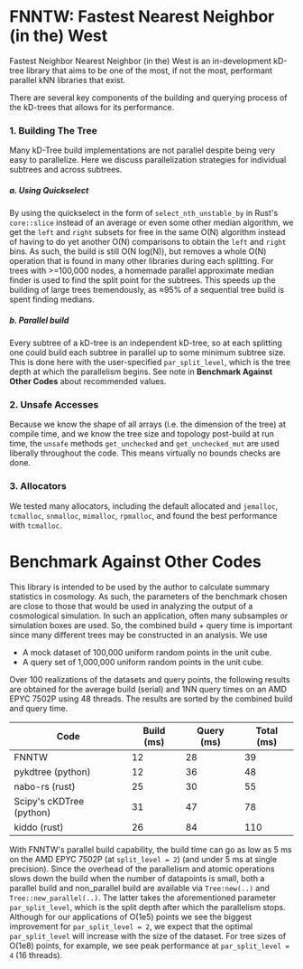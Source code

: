 # FNNTW: Fastest Nearest Neighbor (in the) West

Fastest Neighbor Nearest Neighbor (in the) West is an in-development kD-tree library that aims to be one of the most, if not the most, performant parallel kNN libraries that exist.

There are several key components of the building and querying process of the kD-trees that allows for its performance.

### 1. Building The Tree
Many kD-Tree build implementations are not parallel despite being very easy to parallelize. Here we discuss parallelization strategies for individual subtrees and across subtrees.

##### a. Using Quickselect
By using the quickselect in the form of `select_nth_unstable_by` in Rust's `core::slice` instead of an average or even some other median algorithm, we get the `left` and `right` subsets for free in the same O(N) algorithm instead of having to do yet another O(N) comparisons to obtain the `left` and `right` bins. As such, the build is still O(N log(N)), but removes a whole O(N) operation that is found in many other libraries during each splitting. For trees with >=100,000 nodes, a homemade parallel approximate median finder is used to find the split point for the subtrees. This speeds up the building of large trees tremendously, as ≈95% of a sequential tree build is spent finding medians.

##### b. Parallel build
Every subtree of a kD-tree is an independent kD-tree, so at each splitting one could build each subtree in parallel up to some minimum subtree size. This is done here with the user-specified `par_split_level`, which is the tree depth at which the parallelism begins. See note in **Benchmark Against Other Codes** about recommended values. 


### 2. Unsafe Accesses
Because we know the shape of all arrays (i.e. the dimension of the tree) at compile time, and we know the tree size and topology post-build at run time, the `unsafe` methods `get_unchecked` and `get_unchecked_mut` are used liberally throughout the code. This means virtually no bounds checks are done.


### 3. Allocators
We tested many allocators, including the default allocated and `jemalloc`, `tcmalloc`, `snmalloc`, `mimalloc`, `rpmalloc`, and found the best performance with `tcmalloc`. 

# Benchmark Against Other Codes
This library is intended to be used by the author to calculate summary statistics in cosmology. As such, the parameters of the benchmark chosen are close to those that would be used in analyzing the output of a cosmological simulation. In such an application, often many subsamples or simulation boxes are used. So, the combined build + query time is important since many different trees may be constructed in an analysis. We use 
 - A mock dataset of 100,000 uniform random points in the unit cube.
 - A query set of 1,000,000 uniform random points in the unit cube.

Over 100 realizations of the datasets and query points, the following results are obtained for the average build (serial) and 1NN query times on an AMD EPYC 7502P using 48 threads. The results are sorted by the combined build and query time.

|  Code | Build (ms)| Query (ms) | Total (ms) |
|---|---|---|---|
| FNNTW | 12 | 28 | 39 |
| pykdtree (python)| 12 | 36 | 48  |
| nabo-rs (rust)| 25 | 30  | 55 |
| Scipy's cKDTree (python) | 31 | 47 | 78 |
| kiddo (rust)| 26 | 84 | 110 |

With FNNTW's parallel build capability, the build time can go as low as 5 ms on the AMD EPYC 7502P (at `split_level = 2`) (and under 5 ms at single precision). Since the overhead of the parallelism and atomic operations slows down the build when the number of datapoints is small, both a parallel build and non_parallel build are available via `Tree:new(..)` and `Tree::new_parallel(..)`. The latter takes the aforementioned parameter `par_split_level`, which is the split depth after which the parallelism stops. Although for our applications of O(1e5) points we see the biggest improvement for `par_split_level = 2`, we expect that the optimal `par_split_level` will increase with the size of the dataset. For tree sizes of O(1e8) points, for example, we see peak performance at `par_split_level = 4` (16 threads).